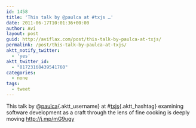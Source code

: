 ```yaml
---
id: 1458
title: 'This talk by @paulca at #txjs …'
date: 2011-06-17T10:01:36+00:00
author: Avi
layout: post
guid: http://aviflax.com/post/this-talk-by-paulca-at-txjs/
permalink: /post/this-talk-by-paulca-at-txjs/
aktt_notify_twitter:
  - 'yes'
aktt_twitter_id:
  - "81723168439541760"
categories:
  - none
tags:
  - tweet
---
```

This talk by @[paulca](http://twitter.com/paulca){.aktt_username} at #[txjs](http://search.twitter.com/search?q=%23txjs){.aktt_hashtag} examining software development as a craft through the lens of fine cooking is deeply moving <a href="http://j.mp/mG9ugy" rel="nofollow">http://j.mp/mG9ugy</a>